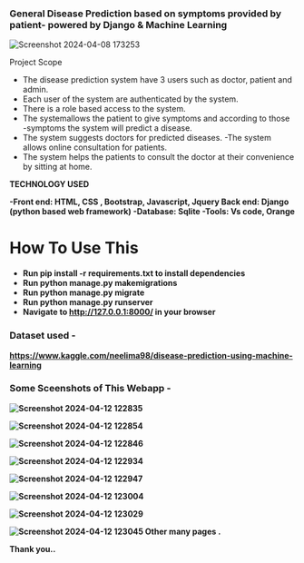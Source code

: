 ### General Disease Prediction based on symptoms provided by patient- powered by Django & Machine Learning

![Screenshot 2024-04-08 173253](https://github.com/surajbhan93/Disease-Prediction-Web-Platform/assets/114743961/9a0edd83-87f7-4d8d-a364-d5906ffbc483)

Project Scope
 - The disease prediction system have 3 users such as doctor, patient and
admin.
 - Each user of the system are authenticated by the system.
 - There is a role based access to the system.
 - The systemallows the patient to give symptoms and according to those
-symptoms the system will predict a disease.
- The system suggests doctors for predicted diseases.
  -The system allows online consultation for patients.
- The system helps the patients to consult the doctor at their convenience by
sitting at home.

<b>TECHNOLOGY USED<b>

-Front end: HTML, CSS , Bootstrap, Javascript, Jquery
 Back end: Django (python based web framework)
-Database: Sqlite
-Tools: Vs code, Orange

# How To Use This

- Run pip install -r requirements.txt to install dependencies
- Run python manage.py makemigrations
- Run python manage.py migrate
- Run python manage.py runserver
- Navigate to http://127.0.0.1:8000/ in your browser

### Dataset used - 
https://www.kaggle.com/neelima98/disease-prediction-using-machine-learning

### Some Sceenshots of This Webapp -

![Screenshot 2024-04-12 122835](https://github.com/surajbhan93/Disease-Prediction-Web-Platform/assets/114743961/5984b0df-c7c7-4ba4-92e7-ed0ae417898c)

![Screenshot 2024-04-12 122854](https://github.com/surajbhan93/Disease-Prediction-Web-Platform/assets/114743961/99e6908a-9f1b-4a7c-bb71-405d20a78100)

![Screenshot 2024-04-12 122846](https://github.com/surajbhan93/Disease-Prediction-Web-Platform/assets/114743961/b5fc5aa1-379c-4e31-95ff-ffdfd196e3ee)

![Screenshot 2024-04-12 122934](https://github.com/surajbhan93/Disease-Prediction-Web-Platform/assets/114743961/07030e99-6fc4-466a-8509-7675c5f68f89)

![Screenshot 2024-04-12 122947](https://github.com/surajbhan93/Disease-Prediction-Web-Platform/assets/114743961/49f3bf18-da59-4cd5-b72e-0396a5e5062b)

![Screenshot 2024-04-12 123004](https://github.com/surajbhan93/Disease-Prediction-Web-Platform/assets/114743961/c3f7506d-79f8-4ade-882a-d4a5e134088d)

![Screenshot 2024-04-12 123029](https://github.com/surajbhan93/Disease-Prediction-Web-Platform/assets/114743961/b2df412b-255c-43e7-b6bc-753ac4f0751e)

![Screenshot 2024-04-12 123045](https://github.com/surajbhan93/Disease-Prediction-Web-Platform/assets/114743961/52145e90-fa7a-43d1-84c3-74ac02286788)
Other many pages .


Thank you..




